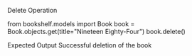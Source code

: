 Delete Operation

from bookshelf.models import Book
book = Book.objects.get(title="Nineteen Eighty-Four")
book.delete()

Expected Output
Successful deletion of the book
